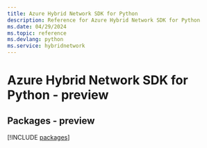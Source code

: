 ```yaml
---
title: Azure Hybrid Network SDK for Python
description: Reference for Azure Hybrid Network SDK for Python
ms.date: 04/29/2024
ms.topic: reference
ms.devlang: python
ms.service: hybridnetwork
---
```

# Azure Hybrid Network SDK for Python - preview
## Packages - preview
[!INCLUDE [packages](hybrid-network-index.md)]